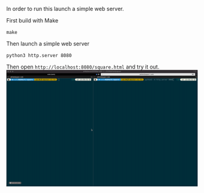 In order to run this launch a simple web server.

First build with Make
```
make
```
Then launch a simple web server
```
python3 http.server 8080
```
Then open `http://localhost:8080/square.html` and try it out. 
![gif example](resources/square.gif)

